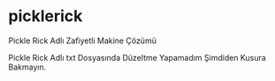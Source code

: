 # picklerick
Pickle Rick Adlı Zafiyetli Makine Çözümü 

Pickle Rick Adlı txt Dosyasında Düzeltme Yapamadım Şimdiden Kusura Bakmayın.
